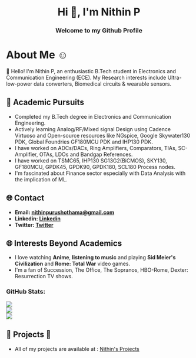 
<h1 align="center">Hi 👋, I'm Nithin P</h1>
<h3 align="center">Welcome to my Github Profile</h3>

# About Me ☺️

👋 Hello! I'm Nithin P, an enthusiastic B.Tech student in Electronics and Communication Engineering (ECE). My Research interests include Ultra-low-power data converters, Biomedical circuits & wearable sensors.
  
## 🔬 Academic Pursuits 

- Completed my B.Tech degree in Electronics and Communication Engineering.
- Actively learning Analog/RF/Mixed signal Design using Cadence Virtuoso and Open-source resources like NGspice, Google Skywater130 PDK, Global Foundries GF180MCU PDK and IHP130 PDK.
- I have worked on ADCs/DACs, Ring Amplifiers, Comparators, TIAs, SC-Amplifier, OTAs, LDOs and Bandgap References.
- I have worked on TSMC65, IHP130 SG13G2(BiCMOS), SKY130, GF180MCU, GPDK45, GPDK90, GPDK180, SCL180 Process nodes.
- I'm fascinated about Finance sector especially with Data Analysis with the implication of ML. 

## 🌐 Contact

- **Email: [nithinpurushothama@gmail.com](mailto:nithinpurushothama@gmail.com)**
- **Linkedin: [Linkedin](https://www.linkedin.com/in/nithin-purushothama-70664727b/)**
- **Twitter: [Twitter](https://twitter.com/nithinpuru75919)**


## 🌐 Interests Beyond Academics  

- I love watching **Anime**, **listening to music** and playing **Sid Meier's Civilization** and **Rome: Total War** video games.
- I'm a fan of Succession, The Office, The Sopranos, HBO-Rome, Dexter: Resurrection TV shows.

### GitHub Stats:
![](https://github-readme-stats.vercel.app/api?username=chennakeshavadasa&show_icons=true&bg_color=0d1117,0d1117,1e3a8a&title_color=38bdf8&text_color=cbd5e1&icon_color=facc15&hide_border=true&include_all_commits=true&count_private=true)<br/>
![](https://github-readme-streak-stats.herokuapp.com/?user=chennakeshavadasa&background=0d1117&ring=38bdf8&fire=facc15&currStreakLabel=facc15&sideNums=38bdf8&dates=cbd5e1&sideLabels=facc15&stroke=0d1117&hide_border=true)<br/>
![](https://github-readme-stats.vercel.app/api/top-langs/?username=chennakeshavadasa&layout=compact&bg_color=0d1117,1e3a8a,0d1117&title_color=38bdf8&text_color=cbd5e1&hide_border=true&count_private=true)

 ## 🚀 Projects 🚀
 
- All of my projects are available at : [Nithin's Projects](https://github.com/chennakeshavadasa?tab=repositories)
